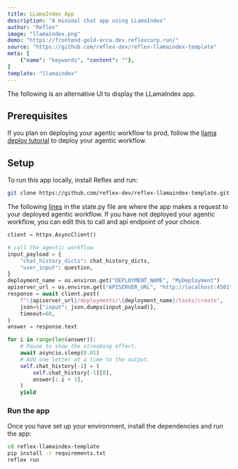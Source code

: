 ```yaml
---
title: LLamaIndex App
description: "A minimal chat app using LLamaIndex"
author: "Reflex"
image: "llamaindex.png"
demo: "https://frontend-gold-orca.dev.reflexcorp.run/"
source: "https://github.com/reflex-dev/reflex-llamaindex-template"
meta: [
    {"name": "keywords", "content": ""},
]
template: "llamaindex"
---
```


The following is an alternative UI to display the LLamaIndex app. 

## Prerequisites

If you plan on deploying your agentic workflow to prod, follow the [llama deploy tutorial](https://github.com/run-llama/llama_deploy/tree/main) to deploy your agentic workflow. 

## Setup

To run this app locally, install Reflex and run:

```bash
git clone https://github.com/reflex-dev/reflex-llamaindex-template.git
```

The following [lines](https://github.com/reflex-dev/reflex-llamaindex-template/blob/abfda49ff193ceb7da90c382e5cbdcb5fcdb665c/frontend/state.py#L55-L79) in the state.py file are where the app makes a request to your deployed agentic workflow. If you have not deployed your agentic workflow, you can edit this to call and api endpoint of your choice.

```python
client = httpx.AsyncClient()

# call the agentic workflow
input_payload = {
    "chat_history_dicts": chat_history_dicts,
    "user_input": question,
}
deployment_name = os.environ.get("DEPLOYMENT_NAME", "MyDeployment")
apiserver_url = os.environ.get("APISERVER_URL", "http://localhost:4501")
response = await client.post(
    f"\{apiserver_url}/deployments/\{deployment_name}/tasks/create",
    json=\{"input": json.dumps(input_payload)},
    timeout=60,
)
answer = response.text

for i in range(len(answer)):
    # Pause to show the streaming effect.
    await asyncio.sleep(0.01)
    # Add one letter at a time to the output.
    self.chat_history[-1] = (
        self.chat_history[-1][0],
        answer[: i + 1],
    )
    yield
```

### Run the app

Once you have set up your environment, install the dependencies and run the app:

```bash
cd reflex-llamaindex-template
pip install -r requirements.txt
reflex run
```

